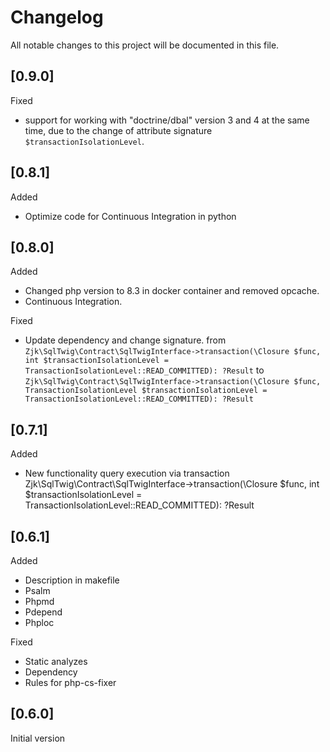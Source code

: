 # Changelog

All notable changes to this project will be documented in this file.

## [0.9.0]
Fixed
- support for working with "doctrine/dbal" version 3 and 4 at the same time, due to the change of attribute signature `$transactionIsolationLevel`. 

## [0.8.1]
Added
- Optimize code for Continuous Integration in python

## [0.8.0]

Added
- Changed php version to 8.3 in docker container and removed opcache. 
- Continuous Integration.

Fixed
- Update dependency and change signature.
  from `Zjk\SqlTwig\Contract\SqlTwigInterface->transaction(\Closure $func, int $transactionIsolationLevel = TransactionIsolationLevel::READ_COMMITTED): ?Result` 
  to `Zjk\SqlTwig\Contract\SqlTwigInterface->transaction(\Closure $func, TransactionIsolationLevel $transactionIsolationLevel = TransactionIsolationLevel::READ_COMMITTED): ?Result`

## [0.7.1]
Added
- New functionality query execution via transaction Zjk\SqlTwig\Contract\SqlTwigInterface->transaction(\Closure $func, int $transactionIsolationLevel = TransactionIsolationLevel::READ_COMMITTED): ?Result

## [0.6.1]
Added
- Description in makefile 
- Psalm
- Phpmd
- Pdepend
- Phploc
 
Fixed
- Static analyzes
- Dependency
- Rules for php-cs-fixer

## [0.6.0]
Initial version